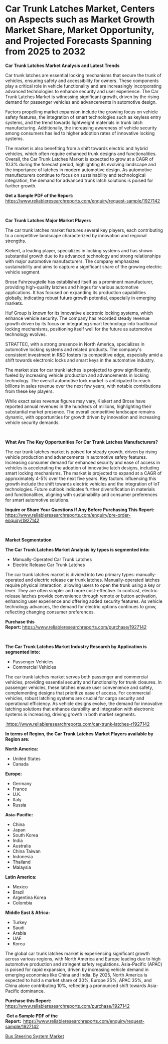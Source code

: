 <p><h1>Car Trunk Latches Market, Centers on Aspects such as Market Growth Market Share, Market Opportunity, and Projected Forecasts Spanning from 2025 to 2032</h1></p><p><strong>Car Trunk Latches Market Analysis and Latest Trends</strong></p>
<p><p>Car trunk latches are essential locking mechanisms that secure the trunk of vehicles, ensuring safety and accessibility for owners. These components play a critical role in vehicle functionality and are increasingly incorporating advanced technologies to enhance security and user experience. The Car Trunk Latches Market is witnessing significant growth, driven by the rising demand for passenger vehicles and advancements in automotive design. </p><p>Factors propelling market expansion include the growing focus on vehicle safety features, the integration of smart technologies such as keyless entry systems, and the trend towards lightweight materials in trunk latch manufacturing. Additionally, the increasing awareness of vehicle security among consumers has led to higher adoption rates of innovative locking systems. </p><p>The market is also benefiting from a shift towards electric and hybrid vehicles, which often require enhanced trunk designs and functionalities. Overall, the Car Trunk Latches Market is expected to grow at a CAGR of 10.3% during the forecast period, highlighting its evolving landscape and the importance of latches in modern automotive design. As automotive manufacturers continue to focus on sustainability and technological integration, the demand for advanced trunk latch solutions is poised for further growth.</p></p>
<p><strong>Get a Sample PDF of the Report:&nbsp;</strong> <a href="https://www.reliableresearchreports.com/enquiry/request-sample/1927142?utm_campaign=3056&utm_medium=2&utm_source=Github&utm_content=ia&utm_term=30032025&utm_id=car-trunk-latches">https://www.reliableresearchreports.com/enquiry/request-sample/1927142</a></p>
<p>&nbsp;</p>
<p><strong>Car Trunk Latches Major Market Players</strong></p>
<p><p>The car trunk latches market features several key players, each contributing to a competitive landscape characterized by innovation and regional strengths. </p><p>Kiekert, a leading player, specializes in locking systems and has shown substantial growth due to its advanced technology and strong relationships with major automotive manufacturers. The company emphasizes sustainability and aims to capture a significant share of the growing electric vehicle segment.</p><p>Brose Fahrzeugteile has established itself as a prominent manufacturer, providing high-quality latches and hinges for various automotive applications. It has focused on expanding its production capabilities globally, indicating robust future growth potential, especially in emerging markets.</p><p>Huf Group is known for its innovative electronic locking systems, which enhance vehicle security. The company has recorded steady revenue growth driven by its focus on integrating smart technology into traditional locking mechanisms, positioning itself well for the future as automotive technology evolves.</p><p>STRATTEC, with a strong presence in North America, specializes in automotive locking systems and related products. The company's consistent investment in R&D fosters its competitive edge, especially amid a shift towards electronic locks and smart keys in the automotive industry.</p><p>The market size for car trunk latches is projected to grow significantly, fueled by increasing vehicle production and advancements in locking technology. The overall automotive lock market is anticipated to reach billions in sales revenue over the next few years, with notable contributions from these key players.</p><p>While exact sales revenue figures may vary, Kiekert and Brose have reported annual revenues in the hundreds of millions, highlighting their substantial market presence. The overall competitive landscape remains dynamic, with opportunities for growth driven by innovation and increasing vehicle security demands.</p></p>
<p>&nbsp;</p>
<p><strong>What Are The Key Opportunities For Car Trunk Latches Manufacturers?</strong></p>
<p><p>The car trunk latches market is poised for steady growth, driven by rising vehicle production and advancements in automotive safety features. Increasing consumer demand for enhanced security and ease of access in vehicles is accelerating the adoption of innovative latch designs, including smart locking mechanisms. The market is projected to expand at a CAGR of approximately 4-5% over the next five years. Key factors influencing this growth include the shift towards electric vehicles and the integration of IoT technologies. Future outlook indicates further diversification in materials and functionalities, aligning with sustainability and consumer preferences for smart automotive solutions.</p></p>
<p><strong>Inquire or Share Your Questions If Any Before Purchasing This Report:</strong> <a href="https://www.reliableresearchreports.com/enquiry/pre-order-enquiry/1927142?utm_campaign=3056&utm_medium=2&utm_source=Github&utm_content=ia&utm_term=30032025&utm_id=car-trunk-latches">https://www.reliableresearchreports.com/enquiry/pre-order-enquiry/1927142</a></p>
<p>&nbsp;</p>
<p><strong>Market Segmentation</strong></p>
<p><strong>The Car Trunk Latches Market Analysis by types is segmented into:</strong></p>
<p><ul><li>Manually-Operated Car Trunk Latches</li><li>Electric Release Car Trunk Latches</li></ul></p>
<p><p>The car trunk latches market is divided into two primary types: manually-operated and electric release car trunk latches. Manually-operated latches require physical interaction, allowing users to open the trunk using a key or lever. They are often simpler and more cost-effective. In contrast, electric release latches provide convenience through remote or button activation, enhancing user experience and offering added security features. As vehicle technology advances, the demand for electric options continues to grow, reflecting changing consumer preferences.</p></p>
<p><strong>Purchase this Report:&nbsp;</strong><a href="https://www.reliableresearchreports.com/purchase/1927142?utm_campaign=3056&utm_medium=2&utm_source=Github&utm_content=ia&utm_term=30032025&utm_id=car-trunk-latches">https://www.reliableresearchreports.com/purchase/1927142</a></p>
<p>&nbsp;</p>
<p><strong>The Car Trunk Latches Market Industry Research by Application is segmented into:</strong></p>
<p><ul><li>Passenger Vehicles</li><li>Commercial Vehicles</li></ul></p>
<p><p>The car trunk latches market serves both passenger and commercial vehicles, providing essential security and functionality for trunk closures. In passenger vehicles, these latches ensure user convenience and safety, complementing designs that prioritize ease of access. For commercial vehicles, robust latching systems are crucial for cargo security and operational efficiency. As vehicle designs evolve, the demand for innovative latching solutions that enhance durability and integration with electronic systems is increasing, driving growth in both market segments.</p></p>
<p><a href="https://www.reliableresearchreports.com/car-trunk-latches-r1927142?utm_campaign=3056&utm_medium=2&utm_source=Github&utm_content=ia&utm_term=30032025&utm_id=car-trunk-latches">&nbsp;https://www.reliableresearchreports.com/car-trunk-latches-r1927142</a></p>
<p><strong>In terms of Region, the Car Trunk Latches Market Players available by Region are:</strong></p>
<p>
    <p> <strong> North America: </strong>
        <ul>
            <li>United States</li>
            <li>Canada</li>
        </ul>
        </p> 
    <p> <strong> Europe: </strong>
        <ul>
            <li>Germany</li>
            <li>France</li>
            <li>U.K.</li>
            <li>Italy</li>
            <li>Russia</li>
        </ul>
        </p> 
    <p> <strong> Asia-Pacific: </strong>
        <ul>
            <li>China</li>
            <li>Japan</li>
            <li>South Korea</li>
            <li>India</li>
            <li>Australia</li>
            <li>China Taiwan</li>
            <li>Indonesia</li>
            <li>Thailand</li>
            <li>Malaysia</li>
        </ul>
        </p> 
    <p> <strong> Latin America: </strong>
        <ul>
            <li>Mexico</li>
            <li>Brazil</li>
            <li>Argentina Korea</li>
            <li>Colombia</li>
        </ul>
        </p> 
    <p> <strong> Middle East & Africa: </strong>
        <ul>
            <li>Turkey</li>
            <li>Saudi</li>
            <li>Arabia</li>
            <li>UAE</li>
            <li>Korea</li>
        </ul>
    </p>
    </p>
<p><p>The global car trunk latches market is experiencing significant growth across various regions, with North America and Europe leading due to high automotive production and stringent safety regulations. Asia-Pacific (APAC) is poised for rapid expansion, driven by increasing vehicle demand in emerging economies like China and India. By 2025, North America is expected to hold a market share of 30%, Europe 25%, APAC 35%, and China alone contributing 10%, reflecting a pronounced shift towards Asia-Pacific dominance.</p></p>
<p><strong>Purchase this Report: </strong><a href="https://www.reliableresearchreports.com/purchase/1927142?utm_campaign=3056&utm_medium=2&utm_source=Github&utm_content=ia&utm_term=30032025&utm_id=car-trunk-latches">https://www.reliableresearchreports.com/purchase/1927142</a></p>
<p>&nbsp;<strong>Get a Sample PDF of the Report:&nbsp;&nbsp;</strong><a href="https://www.reliableresearchreports.com/enquiry/request-sample/1927142?utm_campaign=3056&utm_medium=2&utm_source=Github&utm_content=ia&utm_term=30032025&utm_id=car-trunk-latches">https://www.reliableresearchreports.com/enquiry/request-sample/1927142</a></p>
<p><strong></strong></p>
<p><p><a href="https://github.com/xanaanenkaly/Market-Research-Report-List-1/blob/main/bus-steering-system-market.md?utm_campaign=3056&utm_medium=2&utm_source=Github&utm_content=ia&utm_term=30032025&utm_id=car-trunk-latches">Bus Steering System Market</a></p></p>